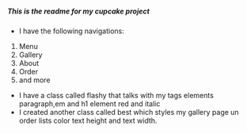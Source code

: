 ##### This is the readme for my cupcake project
* I have the following navigations:
1. Menu
2. Gallery
3. About
4. Order
5. and more
* I have a class called flashy that talks with my tags elements paragraph,em and h1 element red and italic
* I created another class called best which styles my gallery page un order lists color text height and text width.
